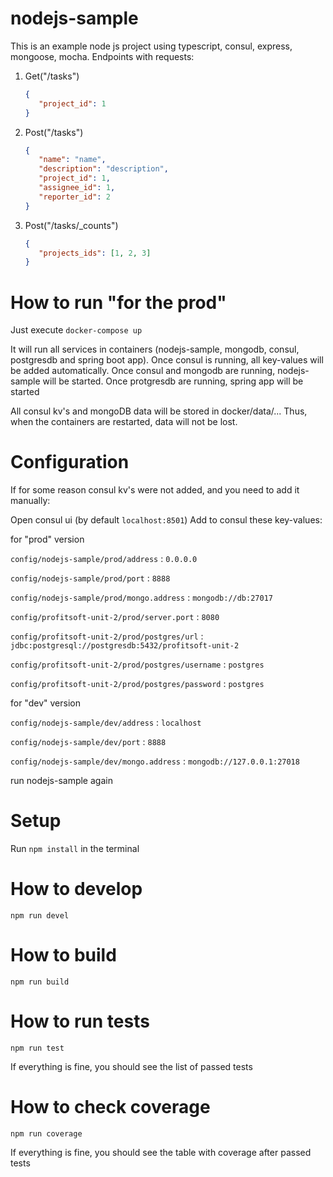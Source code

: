 # nodejs-sample
This is an example node js project using typescript, consul, express, mongoose, mocha.
Endpoints with requests:
1. Get("/tasks")
   ```json
   {
      "project_id": 1
   }   
   ```
2. Post("/tasks")
   ```json
   {
      "name": "name",
      "description": "description",
      "project_id": 1,
      "assignee_id": 1,
      "reporter_id": 2
   }
   ```
3. Post("/tasks/_counts")
   ```json
   {
      "projects_ids": [1, 2, 3]
   }
   ```
   

# How to run "for the prod"

Just execute `docker-compose up`

It will run all services in containers (nodejs-sample, mongodb, consul, postgresdb and spring boot app).
Once consul is running, all key-values will be added automatically.
Once consul and mongodb are running, nodejs-sample will be started.
Once protgresdb are running, spring app will be started

All consul kv's and mongoDB data will be stored in docker/data/...
Thus, when the containers are restarted, data will not be lost.

# Configuration

If for some reason consul kv's were not added, and you need to add it manually:

Open consul ui (by default `localhost:8501`)
Add to consul these key-values:

for "prod" version

`config/nodejs-sample/prod/address` : `0.0.0.0`

`config/nodejs-sample/prod/port` : `8888`

`config/nodejs-sample/prod/mongo.address` : `mongodb://db:27017`

`config/profitsoft-unit-2/prod/server.port` : `8080`

`config/profitsoft-unit-2/prod/postgres/url` : `jdbc:postgresql://postgresdb:5432/profitsoft-unit-2`

`config/profitsoft-unit-2/prod/postgres/username` : `postgres`

`config/profitsoft-unit-2/prod/postgres/password` : `postgres`


for "dev" version

`config/nodejs-sample/dev/address` : `localhost`

`config/nodejs-sample/dev/port` : `8888`

`config/nodejs-sample/dev/mongo.address` : `mongodb://127.0.0.1:27018`


run nodejs-sample again

# Setup
Run `npm install` in the terminal

# How to develop

```
npm run devel
```

# How to build

```
npm run build
```

# How to run tests

```
npm run test
```

If everything is fine, you should see the list of passed tests

# How to check coverage

```
npm run coverage
```
If everything is fine, you should see the table with coverage after passed tests
